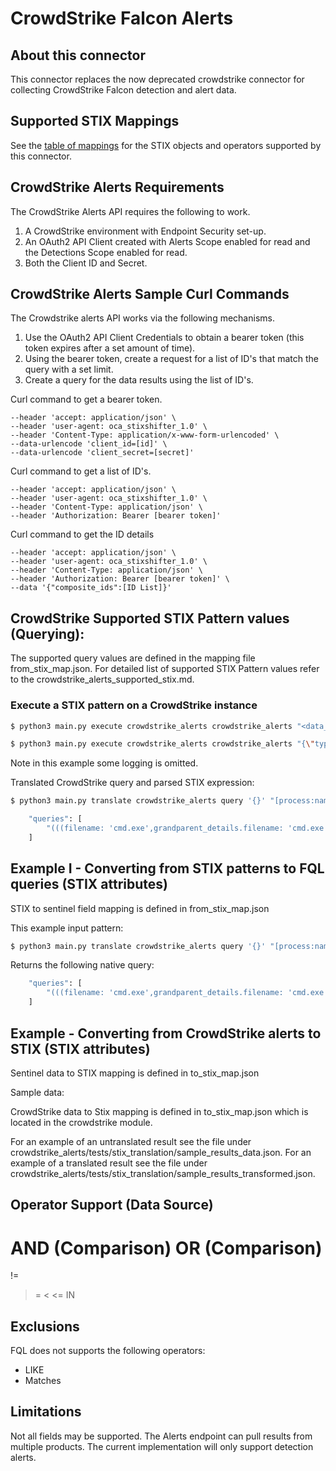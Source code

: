 # CrowdStrike Falcon Alerts

## About this connector

This connector replaces the now deprecated crowdstrike connector for collecting CrowdStrike Falcon detection and alert data.

## Supported STIX Mappings

See the [table of mappings](crowdstrike_alerts_supported_stix.md) for the STIX objects and operators supported by this connector.

## CrowdStrike Alerts Requirements

The CrowdStrike Alerts API requires the following to work.

1. A CrowdStrike environment with Endpoint Security set-up.
2. An OAuth2 API Client created with Alerts Scope enabled for read and the Detections Scope enabled for read.
3. Both the Client ID and Secret.

## CrowdStrike Alerts Sample Curl Commands

The Crowdstrike alerts API works via the following mechanisms.

1. Use the OAuth2 API Client Credentials to obtain a bearer token (this token expires after a set amount of time).
2. Using the bearer token, create a request for a list of ID's that match the query with a set limit.
3. Create a query for the data results using the list of ID's. 

Curl command to get a bearer token.

```curl --location 'https://[host]/oauth2/token' \
--header 'accept: application/json' \
--header 'user-agent: oca_stixshifter_1.0' \
--header 'Content-Type: application/x-www-form-urlencoded' \
--data-urlencode 'client_id=[id]' \
--data-urlencode 'client_secret=[secret]'
```

Curl command to get a list of ID's.

```curl --location 'https://[host]/alerts/queries/alerts/v2' \
--header 'accept: application/json' \
--header 'user-agent: oca_stixshifter_1.0' \
--header 'Content-Type: application/json' \
--header 'Authorization: Bearer [bearer token]'
```

Curl command to get the ID details

```curl --location 'https://[host]/alerts/queries/alerts/v2' \
--header 'accept: application/json' \
--header 'user-agent: oca_stixshifter_1.0' \
--header 'Content-Type: application/json' \
--header 'Authorization: Bearer [bearer token]' \
--data '{"composite_ids":[ID List]}'
```

## CrowdStrike Supported STIX Pattern values (Querying):

The supported query values are defined in the mapping file from_stix_map.json. For detailed list of supported STIX Pattern values refer to the crowdstrike_alerts_supported_stix.md.

### Execute a STIX pattern on a CrowdStrike instance

```bash
$ python3 main.py execute crowdstrike_alerts crowdstrike_alerts "<data_source>" "<connection>" "<configuration>" "<query>"
```


```bash
$ python3 main.py execute crowdstrike_alerts crowdstrike_alerts "{\"type\":\"identity\",\"id\":\"identity--f431f809-377b-45e0-aa1c-6a4751cae5ff\",\"name\":\"Crowdstrike\",\"identity_class\":\"events\", \"created\":\"2022-05-22T13:22:50.336Z\",\"modified\":\"2022-05-25T13:22:50.336Z\"}" "{\"host\":\"[host\"}" "{\"auth\":{\"client_id\":\"[id]\", \"client_secret\":\"[secret]\"}}" "[ipv4-addr:value != '1.1.1.1'] START t'2024-03-01T11:00:00.000Z' STOP t'2024-07-03T11:54:00.000Z'" -r 100
```

Note in this example some logging is omitted.

Translated CrowdStrike query and parsed STIX expression:

```bash
$ python3 main.py translate crowdstrike_alerts query '{}' "[process:name = 'cmd.exe']"

    "queries": [
        "(((filename: 'cmd.exe',grandparent_details.filename: 'cmd.exe',parent_details.filename: 'cmd.exe')) %2B timestamp:> '2024-07-19T14:53:37.560762')"
    ]
```

## Example I - Converting from STIX patterns to FQL queries (STIX attributes)

STIX to sentinel field mapping is defined in from_stix_map.json

This example input pattern:

```bash
$ python3 main.py translate crowdstrike_alerts query '{}' "[process:name = 'cmd.exe']"
```

Returns the following native query:

```bash
    "queries": [
        "(((filename: 'cmd.exe',grandparent_details.filename: 'cmd.exe',parent_details.filename: 'cmd.exe')) %2B timestamp:> '2024-07-19T14:53:37.560762')"
    ]
```


## Example - Converting from CrowdStrike alerts to STIX (STIX attributes)

Sentinel data to STIX mapping is defined in to_stix_map.json

Sample data:

CrowdStrike data to Stix mapping is defined in to_stix_map.json which is located in the crowdstrike module.

For an example of an untranslated result see the file under crowdstrike_alerts/tests/stix_translation/sample_results_data.json.
For an example of a translated result see the file under crowdstrike_alerts/tests/stix_translation/sample_results_transformed.json.

## Operator Support (Data Source)
AND (Comparison)
OR (Comparison)
=
!=
>
>=
<
<= 
IN 

## Exclusions

FQL does not supports the following operators:
* LIKE 
* Matches

## Limitations

Not all fields may be supported. The Alerts endpoint can pull results from multiple products. The current implementation will only support detection alerts.